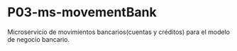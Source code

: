 # P03-ms-movementBank
Microservicio de movimientos bancarios(cuentas y créditos) para el modelo de negocio bancario.

